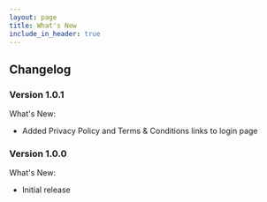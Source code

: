 ```yaml
---
layout: page
title: What's New
include_in_header: true
---
```


##  Changelog

### **Version 1.0.1**

What's New:

- Added Privacy Policy and Terms & Conditions links to login page

### **Version 1.0.0**

What's New:

- Initial release